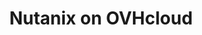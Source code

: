 ---
title: 'Nutanix on OVHcloud'
slug: nutanix
excerpt: 'How to use your Nutanix Cluster'
sections: 'Getting started, Network & Security, Advanced use, Backups, Upgrade, Troubleshooting, RACI, Disaster Recovery Plan'
order: 03
---